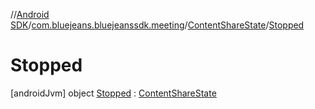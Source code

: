 //[Android SDK](../../../../index.md)/[com.bluejeans.bluejeanssdk.meeting](../../index.md)/[ContentShareState](../index.md)/[Stopped](index.md)



# Stopped  
 [androidJvm] object [Stopped](index.md) : [ContentShareState](../index.md)   

